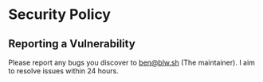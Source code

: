 # Security Policy

## Reporting a Vulnerability

Please report any bugs you discover to ben@blw.sh (The maintainer). I aim to resolve issues within 24 hours. 
